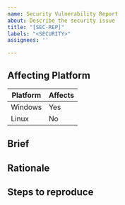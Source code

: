 ```yaml
---
name: Security Vulnerability Report
about: Describe the security issue
title: "[SEC-REP]"
labels: "<SECURITY>"
assignees: ''

---
```

## Affecting Platform
|Platform|Affects |
|--------|--------|
|Windows | Yes    |
|Linux   | No     |
## Brief


## Rationale


## Steps to reproduce
